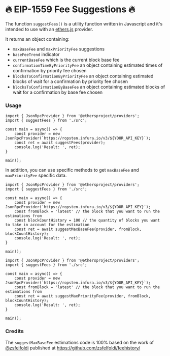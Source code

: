 # 🔥 EIP-1559 Fee Suggestions 🔥

The function `suggestFees()` is a utility function written in Javascript and it's intended to use with an [ethers.js](https://docs.ethers.io/v5/) provider.
 
It returns an object containing:
- `maxBaseFee` and `maxPriorityFee` suggestions
- `baseFeeTrend` indicator
- `currentBaseFee` which is the current block base fee
- `confirmationTimeByPriorityFee` an object containing estimated times of confirmation by priority fee chosen
- `blocksToConfirmationByPriorityFee` an object containing estimated blocks of wait for a confirmation by priority fee chosen
- `blocksToConfirmationByBaseFee` an object containing estimated blocks of wait for a confirmation by base fee chosen

### Usage

```
import { JsonRpcProvider } from '@ethersproject/providers';
import { suggestFees } from './src';

const main = async() => {
    const provider = new JsonRpcProvider(`https://ropsten.infura.io/v3/${YOUR_API_KEY}`);
    const ret = await suggestFees(provider);
    console.log('Result: ', ret);
}

main();
```

In addition, you can use specific methods to get `maxBaseFee` and `maxPriorityFee` specific data.

```
import { JsonRpcProvider } from '@ethersproject/providers';
import { suggestFees } from './src';

const main = async() => {
    const provider = new JsonRpcProvider(`https://ropsten.infura.io/v3/${YOUR_API_KEY}`);
    const fromBlock = 'latest' // the block that you want to run the estimations from
    const blockCountHistory = 100 // the quantity of blocks you want to take in account for the estimation
    const ret = await suggestMaxBaseFee(provider, fromBlock, blockCountHistory);
    console.log('Result: ', ret);
}

main();
```

```
import { JsonRpcProvider } from '@ethersproject/providers';
import { suggestFees } from './src';

const main = async() => {
    const provider = new JsonRpcProvider(`https://ropsten.infura.io/v3/${YOUR_API_KEY}`);
    const fromBlock = 'latest' // the block that you want to run the estimations from
    const ret = await suggestMaxPriorityFee(provider, fromBlock, blockCountHistory);
    console.log('Result: ', ret);
}

main();
```

### Credits

The `suggestMaxBaseFee` estimations code is 100% based on the work of [@zsfelfoldi](https://github.com/zsfelfoldi) published at https://github.com/zsfelfoldi/feehistory/
